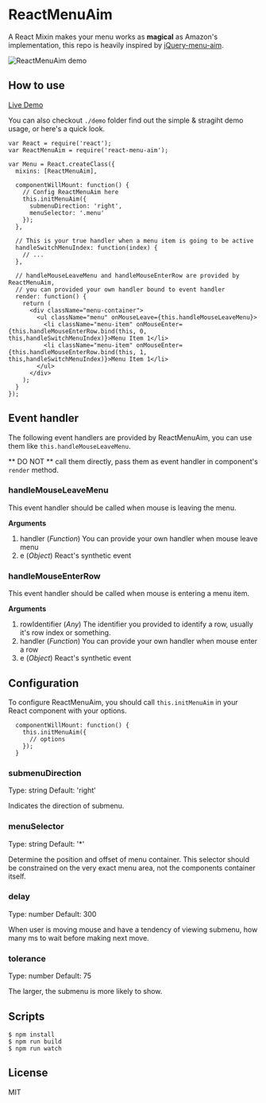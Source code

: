 ReactMenuAim
==============================================

A React Mixin makes your menu works as **magical** as Amazon's implementation, this repo is heavily inspired by [jQuery-menu-aim](https://github.com/kamens/jQuery-menu-aim/).

![ReactMenuAim demo](https://cloud.githubusercontent.com/assets/1336484/8591773/198d1d4a-265d-11e5-94b1-97071a591ab1.gif)

## How to use

[Live Demo](http://jasonslyvia.github.io/react-menu-aim/demo/index.html)

You can also checkout `./demo` folder find out the simple & stragiht demo usage, or here's a quick look.

```
var React = require('react');
var ReactMenuAim = require('react-menu-aim');

var Menu = React.createClass({
  mixins: [ReactMenuAim],

  componentWillMount: function() {
    // Config ReactMenuAim here
    this.initMenuAim({
      submenuDirection: 'right',
      menuSelector: '.menu'
    });
  },

  // This is your true handler when a menu item is going to be active
  handleSwitchMenuIndex: function(index) {
    // ...
  },

  // handleMouseLeaveMenu and handleMouseEnterRow are provided by ReactMenuAim,
  // you can provided your own handler bound to event handler
  render: function() {
    return (
      <div className="menu-container">
        <ul className="menu" onMouseLeave={this.handleMouseLeaveMenu}>
          <li className="menu-item" onMouseEnter={this.handleMouseEnterRow.bind(this, 0, this,handleSwitchMenuIndex)}>Menu Item 1</li>
          <li className="menu-item" onMouseEnter={this.handleMouseEnterRow.bind(this, 1, this,handleSwitchMenuIndex)}>Menu Item 1</li>
        </ul>
      </div>
    );
  }
});
```

## Event handler

The following event handlers are provided by ReactMenuAim, you can use them like `this.handleMouseLeaveMenu`.

** DO NOT ** call them directly, pass them as event handler in component's `render` method.

### handleMouseLeaveMenu

This event handler should be called when mouse is leaving the menu.

**Arguments**

 1. handler (*Function*) You can provide your own handler when mouse leave menu
 2. e       (*Object*)   React's synthetic event


### handleMouseEnterRow

This event handler should be called when mouse is entering a menu item.

**Arguments**

 1. rowIdentifier (*Any*)   The identifier you provided to identify a row, usually it's row index or something.
 2. handler (*Function*)    You can provide your own handler when mouse enter a row
 3. e       (*Object*)      React's synthetic event

## Configuration

To configure ReactMenuAim, you should call `this.initMenuAim` in your React component with your options.

```
  componentWillMount: function() {
    this.initMenuAim({
      // options
    });
  }
```

### submenuDirection

Type: string  Default: 'right'

Indicates the direction of submenu.

### menuSelector

Type: string  Default: '*'

Determine the position and offset of menu container. This selector should be constrained on the very exact menu area, not the components container itself.

### delay

Type: number  Default: 300

When user is moving mouse and have a tendency of viewing submenu, how many ms to wait before making next move.

### tolerance

Type: number  Default: 75

The larger, the submenu is more likely to show.


## Scripts

```
$ npm install
$ npm run build
$ npm run watch
```

## License

MIT


